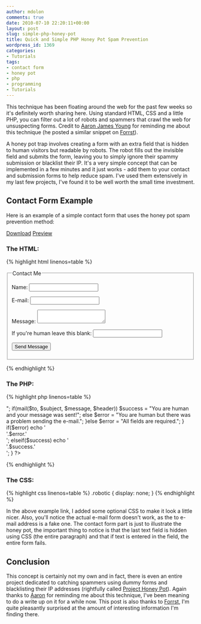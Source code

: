 ```yaml
---
author: mdolon
comments: true
date: 2010-07-10 22:20:11+00:00
layout: post
slug: simple-php-honey-pot
title: Quick and Simple PHP Honey Pot Spam Prevention
wordpress_id: 1369
categories:
- Tutorials
tags:
- contact form
- honey pot
- php
- programming
- Tutorials
---
```


This technique has been floating around the web for the past few weeks so it's definitely worth sharing here.  Using standard HTML, CSS and a little PHP, you can filter out a lot of robots and spammers that crawl the web for unsuspecting forms.  Credit to [Aaron James Young](http://www.aaronjamesyoung.com/) for reminding me about this technique (he posted a similar snippet on [Forrst](http://forrst.com/)).

A honey pot trap involves creating a form with an extra field that is hidden to human visitors but readable by robots.  The robot fills out the invisible field and submits the form, leaving you to simply ignore their spammy submission or blacklist their IP.  It's a very simple concept that can be implemented in a few minutes and it just works - add them to your contact and submission forms to help reduce spam.  I've used them extensively in my last few projects, I've found it to be well worth the small time investment.

## Contact Form Example

Here is an example of a simple contact form that uses the honey pot spam prevention method:
<div class="download">
  <a href="http://demos.devgrow.com/honeypot/honeypot.zip" class="button primary">Download</a>
  <a href="http://demos.devgrow.com/honeypot/" class="button secondary">Preview</a>
</div>

### The HTML:

{% highlight html linenos=table %}
<form method="post" action="">
  <fieldset>
    <legend>Contact Me</legend>
    <p>
      <label>Name:</label>
      <input name="name" type="text" id="name" />
    </p>
    <p>
      <label>E-mail:</label>
      <input name="email" type="text" id="email" />
    </p>
    <p>
      <label>Message:</label>
      <textarea name="message" id="message"></textarea>
    </p>
    <!-- The following field is for robots only, invisible to humans: -->
    <p class="robotic" id="pot">
      <label>If you're human leave this blank:</label>
      <input name="robotest" type="text" id="robotest" class="robotest" />
    </p>
    <p>
      <input type="submit" value="Send Message" class="submit" />
    </p>
  </fieldset>
</form>
{% endhighlight %}

### The PHP:

{% highlight php linenos=table %}
<?php
  if($_POST){
    $to = 'your-email-here@gmail.com';
    $subject = 'Contact Form Submission';
    $from_name = $_POST['name'];
    $from_email = $_POST['email'];
    $message = $_POST['message'];
    $robotest = $_POST['robotest'];
    if($robotest)
      $error = "You are a gutless robot.";
    else{
      if($from_name && $from_email && $message){
        $header = "From: $from_name <$from_email>";
        if(mail($to, $subject, $message, $header))
          $success = "You are human and your message was sent!";
        else
          $error = "You are human but there was a problem sending the e-mail.";
      }else
        $error = "All fields are required.";
    }
    if($error)
      echo '<div class="msg error">'.$error.'</div>';
    elseif($success)
      echo '<div class="msg success">'.$success.'</div>';
  }
?>
{% endhighlight %}

### The CSS:

{% highlight css linenos=table %}
.robotic { display: none; }
{% endhighlight %}

In the above example link, I added some optional CSS to make it look a little nicer.  Also, you'll notice the actual e-mail form doesn't work, as the to e-mail address is a fake one.  The contact form part is just to illustrate the honey pot, the important thing to notice is that the last text field is hidden using CSS (the entire paragraph) and that if text is entered in the field, the entire form fails.

## Conclusion

This concept is certainly not my own and in fact, there is even an entire project dedicated to catching spammers using dummy forms and blacklisting their IP addresses (rightfully called [Project Honey Pot](http://www.projecthoneypot.org/)).  Again thanks to [Aaron](http://www.aaronjamesyoung.com/) for reminding me about this technique, I've been meaning to do a write up on it for a while now.  This post is also thanks to [Forrst](http://forrst.com/), I'm quite pleasantly surprised at the amount of interesting information I'm finding there.